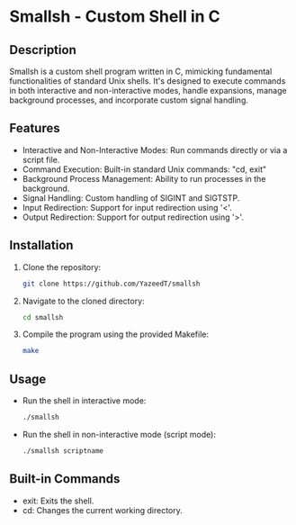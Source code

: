 # Smallsh - Custom Shell in C

## Description
Smallsh is a custom shell program written in C, mimicking fundamental functionalities of standard Unix shells. It's designed to execute commands in both interactive and non-interactive modes, handle expansions, manage background processes, and incorporate custom signal handling.

## Features
- Interactive and Non-Interactive Modes: Run commands directly or via a script file.
- Command Execution: Built-in standard Unix commands: "cd, exit"
- Background Process Management: Ability to run processes in the background.
- Signal Handling: Custom handling of SIGINT and SIGTSTP.
- Input Redirection: Support for input redirection using '<'.
- Output Redirection: Support for output redirection using '>'.

## Installation
1. Clone the repository:
   
   ```bash
   git clone https://github.com/YazeedT/smallsh
   ```
3. Navigate to the cloned directory:
   
   ```bash
   cd smallsh
   ```
5. Compile the program using the provided Makefile:

   ```bash
   make
   ```

## Usage
- Run the shell in interactive mode:

  ```bash
  ./smallsh
  ```
- Run the shell in non-interactive mode (script mode):

  ```bash
  ./smallsh scriptname
  ```

## Built-in Commands
- exit: Exits the shell.
- cd: Changes the current working directory.
